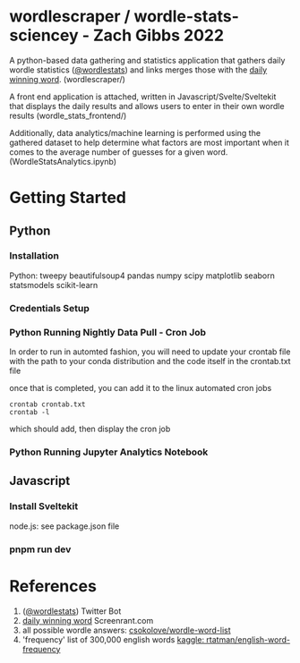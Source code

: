 # wordlescraper / wordle-stats-sciencey - Zach Gibbs 2022
A python-based data gathering and statistics application that gathers daily wordle statistics ([@wordlestats](https://twitter.com/wordlestats)) and links merges those with the [daily winning word](https://screenrant.com/wordle-answers-updated-word-puzzle-guide/). (wordlescraper/)

A front end application is attached, written in Javascript/Svelte/Sveltekit that displays the daily results and allows users to enter in their own wordle results (wordle_stats_frontend/)

Additionally, data analytics/machine learning is performed using the gathered dataset to help determine what factors are most important when it comes to the average number of guesses for a given word. (WordleStatsAnalytics.ipynb)

# Getting Started

## Python 
### Installation
Python:
    tweepy
    beautifulsoup4
    pandas
    numpy
    scipy
    matplotlib
    seaborn
    statsmodels
    scikit-learn

### Credentials Setup

### Python Running Nightly Data Pull - Cron Job
In order to run in automted fashion, you will need to update your crontab file with the path
to your conda distribution and the code itself in the crontab.txt file

once that is completed, you can add it to the linux automated cron jobs
```
crontab crontab.txt
crontab -l
```
which should add, then display the cron job

### Python Running Jupyter Analytics Notebook  

## Javascript

### Install Sveltekit
node.js:
    see package.json file

### pnpm run dev


# References
1) ([@wordlestats](https://twitter.com/wordlestats)) Twitter Bot
2) [daily winning word](https://screenrant.com/wordle-answers-updated-word-puzzle-guide/) Screenrant.com
3) all possible wordle answers: [csokolove/wordle-word-list](https://github.com/csokolove/wordle-word-list)
4) 'frequency' list of 300,000 english words [kaggle: rtatman/english-word-frequency](https://www.kaggle.com/datasets/rtatman/english-word-frequency)